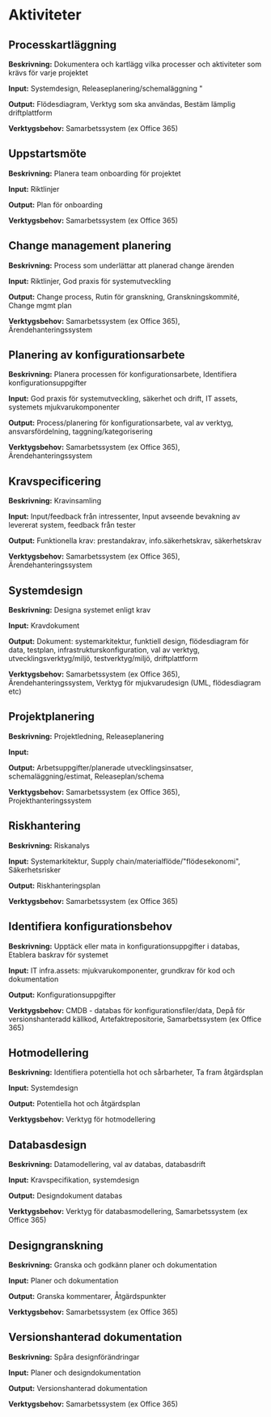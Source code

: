 # Aktiviteter

## Processkartläggning
**Beskrivning:**
Dokumentera och kartlägg vilka processer och aktiviteter som krävs för varje projektet

**Input:**
Systemdesign, Releaseplanering/schemaläggning "

**Output:**
Flödesdiagram, Verktyg som ska användas, Bestäm lämplig driftplattform

**Verktygsbehov:**
Samarbetssystem (ex Office 365)
  
  

## Uppstartsmöte
**Beskrivning:**
Planera team onboarding för projektet

**Input:**
Riktlinjer

**Output:**
Plan för onboarding

**Verktygsbehov:**
Samarbetssystem (ex Office 365)
  


## Change management planering
**Beskrivning:**
Process som underlättar att planerad change ärenden

**Input:**
Riktlinjer, God praxis för systemutveckling

**Output:**
Change process, Rutin för granskning, Granskningskommité, Change mgmt plan

**Verktygsbehov:**
Samarbetssystem (ex Office 365), Ärendehanteringssystem
  


## Planering av konfigurationsarbete
**Beskrivning:**
Planera processen för konfigurationsarbete, Identifiera konfigurationsuppgifter

**Input:**
God praxis för systemutveckling, säkerhet och drift, IT assets, systemets mjukvarukomponenter

**Output:**
Process/planering för konfigurationsarbete, val av verktyg, ansvarsfördelning, taggning/kategorisering

**Verktygsbehov:**
Samarbetssystem (ex Office 365), Ärendehanteringssystem
  


## Kravspecificering
**Beskrivning:**
Kravinsamling

**Input:**
Input/feedback från intressenter, Input avseende bevakning av levererat system, feedback från tester

**Output:**
Funktionella krav: prestandakrav, info.säkerhetskrav, säkerhetskrav

**Verktygsbehov:**
Samarbetssystem (ex Office 365), Ärendehanteringssystem


## Systemdesign
**Beskrivning:**
Designa systemet enligt krav

**Input:**
Kravdokument

**Output:**
Dokument: systemarkitektur, funktiell design, flödesdiagram för data, testplan, infrastrukturskonfiguration, val av verktyg, utvecklingsverktyg/miljö, testverktyg/miljö, driftplattform 

**Verktygsbehov:**
Samarbetssystem (ex Office 365), Ärendehanteringssystem, Verktyg för mjukvarudesign (UML, flödesdiagram etc)


## Projektplanering
**Beskrivning:**
Projektledning, Releaseplanering

**Input:**


**Output:**
Arbetsuppgifter/planerade utvecklingsinsatser, schemaläggning/estimat, Releaseplan/schema

**Verktygsbehov:**
Samarbetssystem (ex Office 365), Projekthanteringssystem


## Riskhantering
**Beskrivning:**
Riskanalys

**Input:**
Systemarkitektur, Supply chain/materialflöde/"flödesekonomi", Säkerhetsrisker

**Output:**
Riskhanteringsplan

**Verktygsbehov:**
Samarbetssystem (ex Office 365)


## Identifiera konfigurationsbehov
**Beskrivning:**
Upptäck eller mata in konfigurationsuppgifter i databas, Etablera baskrav för systemet

**Input:**
IT infra.assets: mjukvarukomponenter, grundkrav för kod och dokumentation

**Output:**
Konfigurationsuppgifter

**Verktygsbehov:**
CMDB - databas för konfigurationsfiler/data, Depå för versionshanteradd källkod, Artefaktrepositorie, Samarbetssystem (ex Office 365)


## Hotmodellering
**Beskrivning:**
Identifiera potentiella hot och sårbarheter, Ta fram åtgärdsplan

**Input:**
Systemdesign

**Output:**
Potentiella hot och åtgärdsplan

**Verktygsbehov:**
Verktyg för hotmodellering


## Databasdesign
**Beskrivning:**
Datamodellering, val av databas, databasdrift

**Input:**
Kravspecifikation, systemdesign

**Output:**
Designdokument databas

**Verktygsbehov:**
Verktyg för databasmodellering, Samarbetssystem (ex Office 365)


## Designgranskning
**Beskrivning:**
Granska och godkänn planer och dokumentation

**Input:**
Planer och dokumentation

**Output:**
Granska kommentarer, Åtgärdspunkter

**Verktygsbehov:**
Samarbetssystem (ex Office 365)


## Versionshanterad dokumentation
**Beskrivning:**
Spåra designförändringar

**Input:**
Planer och designdokumentation

**Output:**
Versionshanterad dokumentation

**Verktygsbehov:**
Samarbetssystem (ex Office 365)